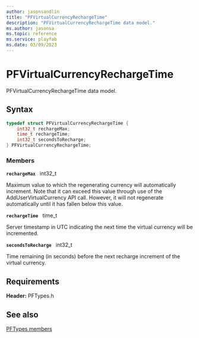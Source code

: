 ```yaml
---
author: jasonsandlin
title: "PFVirtualCurrencyRechargeTime"
description: "PFVirtualCurrencyRechargeTime data model."
ms.author: jasonsa
ms.topic: reference
ms.service: playfab
ms.date: 03/09/2023
---
```


# PFVirtualCurrencyRechargeTime  

PFVirtualCurrencyRechargeTime data model.  

## Syntax  
  
```cpp
typedef struct PFVirtualCurrencyRechargeTime {  
    int32_t rechargeMax;  
    time_t rechargeTime;  
    int32_t secondsToRecharge;  
} PFVirtualCurrencyRechargeTime;  
```
  
### Members  
  
**`rechargeMax`** &nbsp; int32_t  
  
Maximum value to which the regenerating currency will automatically increment. Note that it can exceed this value through use of the AddUserVirtualCurrency API call. However, it will not regenerate automatically until it has fallen below this value.
  
**`rechargeTime`** &nbsp; time_t  
  
Server timestamp in UTC indicating the next time the virtual currency will be incremented.
  
**`secondsToRecharge`** &nbsp; int32_t  
  
Time remaining (in seconds) before the next recharge increment of the virtual currency.
  
  
## Requirements  
  
**Header:** PFTypes.h
  
## See also  
[PFTypes members](../pftypes_members.md)  

  
  
